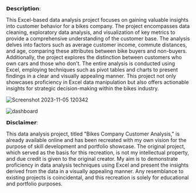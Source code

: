 𝗗𝗲𝘀𝗰𝗿𝗶𝗽𝘁𝗶𝗼𝗻:

This Excel-based data analysis project focuses on gaining valuable insights into customer behavior for a bikes company. The project encompasses data cleaning, exploratory data analysis, and visualization of key metrics to provide a comprehensive understanding of the customer base. The analysis delves into factors such as average customer income, commute distances, and age, comparing these attributes between bike buyers and non-buyers. Additionally, the project explores the distinction between customers who own cars and those who don't. The entire analysis is conducted using Excel, employing techniques such as pivot tables and charts to present findings in a clear and visually appealing manner. This project not only showcases proficiency in Excel data manipulation but also offers actionable insights for strategic decision-making within the bikes industry.


  ![Screenshot 2023-11-05 120342](https://github.com/pizzo54/Bikes-Company-Customer-Analysis/assets/87623142/176af63a-f5e0-405e-aa47-fd61b8fe8074)


  ![dashboard](https://github.com/pizzo54/Bikes-Company-Customer-Analysis/assets/87623142/a35c90b1-876f-4a56-9b19-e7bdde2071de)



𝗗𝗶𝘀𝗰𝗹𝗮𝗶𝗺𝗲𝗿:

This data analysis project, titled "Bikes Company Customer Analysis," is already available online and has been recreated with my own vision for the purpose of skill development and portfolio showcase. The original project, which served as the basis for this recreation, is not my intellectual property, and due credit is given to the original creator. My aim is to demonstrate proficiency in data analysis techniques using Excel and present the insights derived from the data in a visually appealing manner. Any resemblance to existing projects is coincidental, and this recreation is solely for educational and portfolio purposes.
